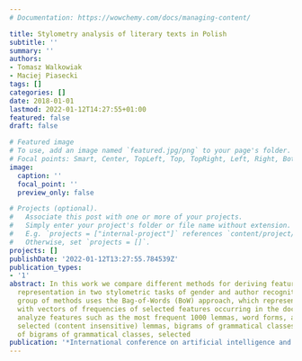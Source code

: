 ```yaml
---
# Documentation: https://wowchemy.com/docs/managing-content/

title: Stylometry analysis of literary texts in Polish
subtitle: ''
summary: ''
authors:
- Tomasz Walkowiak
- Maciej Piasecki
tags: []
categories: []
date: 2018-01-01
lastmod: 2022-01-12T14:27:55+01:00
featured: false
draft: false

# Featured image
# To use, add an image named `featured.jpg/png` to your page's folder.
# Focal points: Smart, Center, TopLeft, Top, TopRight, Left, Right, BottomLeft, Bottom, BottomRight.
image:
  caption: ''
  focal_point: ''
  preview_only: false

# Projects (optional).
#   Associate this post with one or more of your projects.
#   Simply enter your project's folder or file name without extension.
#   E.g. `projects = ["internal-project"]` references `content/project/deep-learning/index.md`.
#   Otherwise, set `projects = []`.
projects: []
publishDate: '2022-01-12T13:27:55.784539Z'
publication_types:
- '1'
abstract: In this work we compare different methods for deriving features for text
  representation in two stylometric tasks of gender and author recognition. The first
  group of methods uses the Bag-of-Words (BoW) approach, which represents the documents
  with vectors of frequencies of selected features occurring in the documents. We
  analyze features such as the most frequent 1000 lemmas, word forms, all lemmas,
  selected (content insensitive) lemmas, bigrams of grammatical classes and mixture
  of bigrams of grammatical classes, selected
publication: '*International conference on artificial intelligence and soft computing*'
---
```

